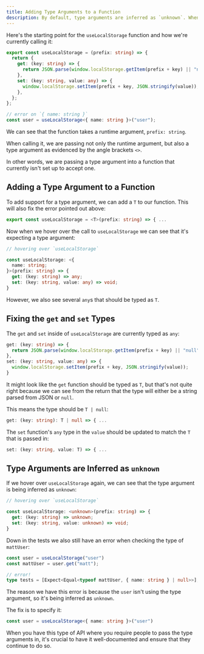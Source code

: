 ```yaml
---
title: Adding Type Arguments to a Function
description: By default, type arguments are inferred as `unknown`. When using this type of API in your code, it is crucial to have it well-documented.
---
```


Here's the starting point for the `useLocalStorage` function and how we're currently calling it:

```typescript
export const useLocalStorage = (prefix: string) => {
  return {
    get: (key: string) => {
      return JSON.parse(window.localStorage.getItem(prefix + key) || "null");
    },
    set: (key: string, value: any) => {
      window.localStorage.setItem(prefix + key, JSON.stringify(value));
    },
  };
};

// error on `{ name: string }`
const user = useLocalStorage<{ name: string }>("user");
```

We can see that the function takes a runtime argument, `prefix: string`.

When calling it, we are passing not only the runtime argument, but also a type argument as evidenced by the angle brackets `<>`.

In other words, we are passing a type argument into a function that currently isn't set up to accept one.

## Adding a Type Argument to a Function

To add support for a type argument, we can add a `T` to our function. This will also fix the error pointed out above:

```typescript
export const useLocalStorage = <T>(prefix: string) => { ...
```

Now when we hover over the call to `useLocalStorage` we can see that it's expecting a type argument:

```typescript
// hovering over `useLocalStorage`

const useLocalStorage: <{
  name: string;
}>(prefix: string) => {
  get: (key: string) => any;
  set: (key: string, value: any) => void;
}
```

However, we also see several `any`s that should be typed as `T`.

## Fixing the `get` and `set` Types

The `get` and `set` inside of `useLocalStorage` are currently typed as `any`:

```typescript
get: (key: string) => {
  return JSON.parse(window.localStorage.getItem(prefix + key) || "null");
},
set: (key: string, value: any) => {
  window.localStorage.setItem(prefix + key, JSON.stringify(value));
}
```

It might look like the `get` function should be typed as `T`, but that's not quite right because we can see from the return that the type will either be a string parsed from JSON or `null`.

This means the type should be `T | null`:

```typescript
get: (key: string): T | null => { ...
```

The `set` function's `any` type in the `value` should be updated to match the `T` that is passed in:

```typescript
set: (key: string, value: T) => { ...
```

## Type Arguments are Inferred as `unknown`

If we hover over `useLocalStorage` again, we can see that the type argument is being inferred as `unknown`:

```typescript
// hovering over `useLocalStorage`

const useLocalStorage: <unknown>(prefix: string) => {
  get: (key: string) => unknown;
  set: (key: string, value: unknown) => void;
}
```

Down in the tests we also still have an error when checking the type of `mattUser`:

```typescript
const user = useLocalStorage("user")
const mattUser = user.get("matt");

// error!
type tests = [Expect<Equal<typeof mattUser, { name: string } | null>>];
```

The reason we have this error is because the `user` isn't using the type argument, so it's being inferred as `unknown`.

The fix is to specify it:

```typescript
const user = useLocalStorage<{ name: string }>("user")
```

When you have this type of API where you require people to pass the type arguments in, it's crucial to have it well-documented and ensure that they continue to do so.